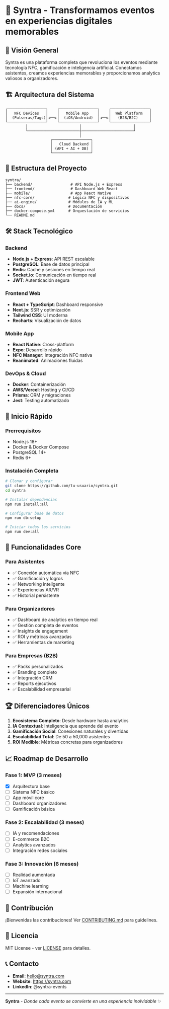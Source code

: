 # 🎯 Syntra - Transformamos eventos en experiencias digitales memorables

## 🚀 Visión General

Syntra es una plataforma completa que revoluciona los eventos mediante tecnología NFC, gamificación e inteligencia artificial. Conectamos asistentes, creamos experiencias memorables y proporcionamos analytics valiosos a organizadores.

## 🏗️ Arquitectura del Sistema

```
┌─────────────────┐    ┌─────────────────┐    ┌─────────────────┐
│   NFC Devices   │    │   Mobile App    │    │  Web Platform   │
│  (Pulseras/Tags)│◄──►│  (iOS/Android)  │◄──►│   (B2B/B2C)     │
└─────────────────┘    └─────────────────┘    └─────────────────┘
         │                       │                       │
         └───────────────────────┼───────────────────────┘
                                 │
                    ┌─────────────────┐
                    │   Cloud Backend │
                    │ (API + AI + DB) │
                    └─────────────────┘
```

## 📁 Estructura del Proyecto

```
syntra/
├── backend/                 # API Node.js + Express
├── frontend/                # Dashboard Web React
├── mobile/                  # App React Native
├── nfc-core/               # Lógica NFC y dispositivos
├── ai-engine/              # Módulos de IA y ML
├── docs/                   # Documentación
├── docker-compose.yml      # Orquestación de servicios
└── README.md
```

## 🛠️ Stack Tecnológico

### Backend
- **Node.js + Express**: API REST escalable
- **PostgreSQL**: Base de datos principal
- **Redis**: Cache y sesiones en tiempo real
- **Socket.io**: Comunicación en tiempo real
- **JWT**: Autenticación segura

### Frontend Web
- **React + TypeScript**: Dashboard responsive
- **Next.js**: SSR y optimización
- **Tailwind CSS**: UI moderna
- **Recharts**: Visualización de datos

### Mobile App
- **React Native**: Cross-platform
- **Expo**: Desarrollo rápido
- **NFC Manager**: Integración NFC nativa
- **Reanimated**: Animaciones fluidas

### DevOps & Cloud
- **Docker**: Containerización
- **AWS/Vercel**: Hosting y CI/CD
- **Prisma**: ORM y migraciones
- **Jest**: Testing automatizado

## 🚀 Inicio Rápido

### Prerrequisitos
- Node.js 18+
- Docker & Docker Compose
- PostgreSQL 14+
- Redis 6+

### Instalación Completa
```bash
# Clonar y configurar
git clone https://github.com/tu-usuario/syntra.git
cd syntra

# Instalar dependencias
npm run install:all

# Configurar base de datos
npm run db:setup

# Iniciar todos los servicios
npm run dev:all
```

## 🎯 Funcionalidades Core

### Para Asistentes
- ✅ Conexión automática via NFC
- ✅ Gamificación y logros
- ✅ Networking inteligente
- ✅ Experiencias AR/VR
- ✅ Historial persistente

### Para Organizadores  
- ✅ Dashboard de analytics en tiempo real
- ✅ Gestión completa de eventos
- ✅ Insights de engagement
- ✅ ROI y métricas avanzadas
- ✅ Herramientas de marketing

### Para Empresas (B2B)
- ✅ Packs personalizados
- ✅ Branding completo
- ✅ Integración CRM
- ✅ Reports ejecutivos
- ✅ Escalabilidad empresarial

## 🏆 Diferenciadores Únicos

1. **Ecosistema Completo**: Desde hardware hasta analytics
2. **IA Contextual**: Inteligencia que aprende del evento
3. **Gamificación Social**: Conexiones naturales y divertidas
4. **Escalabilidad Total**: De 50 a 50,000 asistentes
5. **ROI Medible**: Métricas concretas para organizadores

## 📈 Roadmap de Desarrollo

### Fase 1: MVP (3 meses)
- [x] Arquitectura base
- [ ] Sistema NFC básico
- [ ] App móvil core
- [ ] Dashboard organizadores
- [ ] Gamificación básica

### Fase 2: Escalabilidad (3 meses)
- [ ] IA y recomendaciones
- [ ] E-commerce B2C
- [ ] Analytics avanzados
- [ ] Integración redes sociales

### Fase 3: Innovación (6 meses)
- [ ] Realidad aumentada
- [ ] IoT avanzado
- [ ] Machine learning
- [ ] Expansión internacional

## 🤝 Contribución

¡Bienvenidas las contribuciones! Ver [CONTRIBUTING.md](docs/CONTRIBUTING.md) para guidelines.

## 📄 Licencia

MIT License - ver [LICENSE](LICENSE) para detalles.

## 📞 Contacto

- **Email**: hello@syntra.com
- **Website**: https://syntra.com
- **LinkedIn**: @syntra-events

---

**Syntra** - *Donde cada evento se convierte en una experiencia inolvidable* ✨
